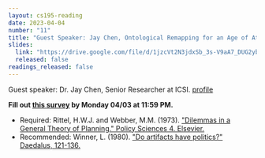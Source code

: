 ```yaml
---
layout: cs195-reading
date: 2023-04-04
number: "11"
title: "Guest Speaker: Jay Chen, Ontological Remapping for an Age of Atomization"
slides:
  link: "https://drive.google.com/file/d/1jzcVt2N3jdxSb_3s-V9aA7_DUG2yb35y/view?usp=sharing"
  released: false
readings_released: false
---
```


Guest speaker: Dr. Jay Chen, Senior Researcher at ICSI. [profile](https://chenjay.org/)

**Fill out [this survey][l11_form] by Monday 04/03 at 11:59 PM.**

* Required: Rittel, H.W.J. and Webber, M.M. (1973). ["Dilemmas in a General Theory of Planning." Policy Sciences 4. Elsevier.](https://static.us.edusercontent.com/files/6NmLJoNOAh7UCIAF9t3kn5cF)
* Recommended: Winner, L. (1980). ["Do artifacts have politics?" Daedalus, 121-136.](https://static.us.edusercontent.com/files/9aFMzO6oJahmlTE8XSLvyHB7)

[l11_form]: https://docs.google.com/forms/d/e/1FAIpQLSfv50MQQp0q2XOcGuppZFq0cH2hk2e69gA2mORc0DdzQU6rsA/viewform

